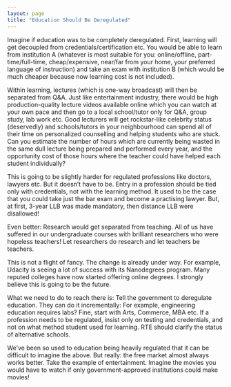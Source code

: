 ```yaml
---
layout: page
title: "Education Should Be Deregulated"
---
```


Imagine if education was to be completely deregulated. First, learning will get decoupled from credentials/certification etc. You would be able to learn from institution A (whatever is most suitable for you: online/offline, part-time/full-time, cheap/expensive, near/far from your home, your preferred language of instruction) and take an exam with institution B (which would be much cheaper because now learning cost is not included).

Within learning, lectures (which is one-way broadcast) will then be separated from Q&A. Just like entertainment industry, there would be high production-quality lecture videos available online which you can watch at your own pace and then go to a local school/tutor only for Q&A, group study, lab work etc. Good lecturers will get rockstar-like celebrity status (deservedly) and schools/tutors in your neighbourhood can spend all of their time on personalized counselling and helping students who are stuck. Can you estimate the number of hours which are currently being wasted in the same dull lecture being prepared and performed every year, and the opportunity cost of those hours where the teacher could have helped each student individually?

This is going to be slightly harder for regulated professions like doctors, lawyers etc. But it doesn’t have to be. Entry in a profession should be tied only with credentials, not with the learning method. It used to be the case that you could take just the bar exam and become a practising lawyer. But, at first, 3-year LLB was made mandatory, then distance LLB were disallowed!

Even better: Research would get separated from teaching. All of us have suffered in our undergraduate courses with brilliant researchers who were hopeless teachers! Let researchers do research and let teachers be teachers.

This is not a flight of fancy. The change is already under way. For example, Udacity is seeing a lot of success with its Nanodegrees program. Many reputed colleges have now started offering online degrees. I strongly believe this is going to be the future.

What we need to do to reach there is: Tell the government to deregulate education. They can do it incrementally: For example, engineering education requires labs? Fine, start with Arts, Commerce, MBA etc. If a profession needs to be regulated, insist only on testing and credentials, and not on what method student used for learning. RTE should clarify the status of alternative schools.

We’ve been so used to education being heavily regulated that it can be difficult to imagine the above. But really: the free market almost always works better. Take the example of entertainment. Imagine the movies you would have to watch if only government-approved institutions could make movies!